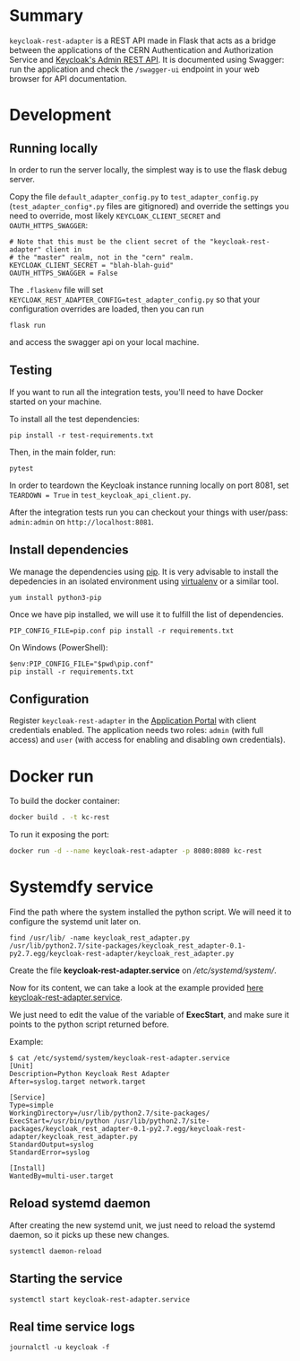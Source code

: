 # Summary

`keycloak-rest-adapter` is a REST API made in Flask that acts as a bridge between the applications of the CERN Authentication and Authorization Service and [Keycloak's Admin REST API](https://www.keycloak.org/docs-api/9.0/rest-api/index.html). It is documented using Swagger: run the application and check the `/swagger-ui` endpoint in your web browser for API documentation.


# Development

## Running locally

In order to run the server locally, the simplest way is to use the flask debug server.

Copy the file `default_adapter_config.py` to `test_adapter_config.py` (`test_adapter_config*.py` files are gitignored)
and override the settings you need to override, most likely `KEYCLOAK_CLIENT_SECRET` and `OAUTH_HTTPS_SWAGGER`:

```
# Note that this must be the client secret of the "keycloak-rest-adapter" client in
# the "master" realm, not in the "cern" realm.
KEYCLOAK_CLIENT_SECRET = "blah-blah-guid"
OAUTH_HTTPS_SWAGGER = False
```

The `.flaskenv` file will set `KEYCLOAK_REST_ADAPTER_CONFIG=test_adapter_config.py` so that your
configuration overrides are loaded, then you can run

```
flask run
```

and access the swagger api on your local machine.

## Testing

If you want to run all the integration tests, you'll need to have Docker started on your machine.

To install all the test dependencies:

```
pip install -r test-requirements.txt
```

Then, in the main folder, run:

```
pytest
```

In order to teardown the Keycloak instance running locally on port 8081, set `TEARDOWN = True` in `test_keycloak_api_client.py`.

After the integration tests run you can checkout your things with user/pass: `admin:admin` on `http://localhost:8081`.

## Install dependencies

We manage the dependencies using [pip](https://pypi.org/project/pip/). It is very advisable to install the depedencies in an isolated environment using [virtualenv](https://virtualenv.pypa.io/en/stable/) or a similar tool.

`yum install python3-pip`

Once we have pip installed, we will use it to fulfill the list of dependencies.

```
PIP_CONFIG_FILE=pip.conf pip install -r requirements.txt
```

On Windows (PowerShell):

```
$env:PIP_CONFIG_FILE="$pwd\pip.conf"
pip install -r requirements.txt
```

## Configuration 

Register `keycloak-rest-adapter` in the [Application Portal](https://test-application-portal.web.cern.ch) with client credentials enabled. The application needs two roles: `admin` (with full access) and `user` (with access for enabling and disabling own credentials).

# Docker run

To build the docker container:

```bash
docker build . -t kc-rest
```

To run it exposing the port:

```bash
docker run -d --name keycloak-rest-adapter -p 8080:8080 kc-rest
```

# Systemdfy service

Find the path where the system installed the python script. We will need it to
configure the systemd unit later on.

```
find /usr/lib/ -name keycloak_rest_adapter.py
/usr/lib/python2.7/site-packages/keycloak_rest_adapter-0.1-py2.7.egg/keycloak-rest-adapter/keycloak_rest_adapter.py
```

Create the file **keycloak-rest-adapter.service** on _/etc/systemd/system/_.

Now for its content, we can take a look at the example provided [here keycloak-rest-adapter.service](https://gitlab.cern.ch/authzsvc/keycloak-rest-adapter/blob/master/etc/systemd/system/keycloak-rest-adapter.service).

We just need to edit the value of the variable of **ExecStart**,
and make sure it points to the python script returned before.

Example:

```
$ cat /etc/systemd/system/keycloak-rest-adapter.service
[Unit]
Description=Python Keycloak Rest Adapter
After=syslog.target network.target

[Service]
Type=simple
WorkingDirectory=/usr/lib/python2.7/site-packages/
ExecStart=/usr/bin/python /usr/lib/python2.7/site-packages/keycloak_rest_adapter-0.1-py2.7.egg/keycloak-rest-adapter/keycloak_rest_adapter.py
StandardOutput=syslog
StandardError=syslog

[Install]
WantedBy=multi-user.target
```

## Reload systemd daemon

After creating the new systemd unit, we just need to reload the systemd daemon,
so it picks up these new changes.

`systemctl daemon-reload`

## Starting the service

`systemctl start keycloak-rest-adapter.service`

## Real time service logs

`journalctl -u keycloak -f`
